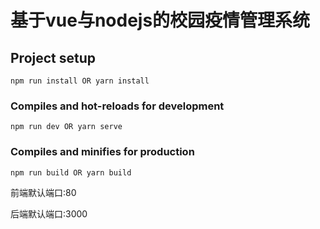# 基于vue与nodejs的校园疫情管理系统

## Project setup
```
npm run install OR yarn install
```

### Compiles and hot-reloads for development
```
npm run dev OR yarn serve
```

### Compiles and minifies for production
```
npm run build OR yarn build
```



前端默认端口:80

后端默认端口:3000


